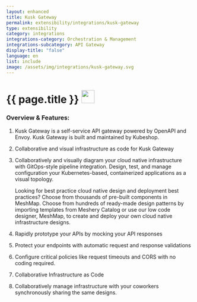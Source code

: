 ```yaml
---
layout: enhanced
title: Kusk Gateway
permalink: extensibility/integrations/kusk-gateway
type: extensibility
category: integrations
integrations-category: Orchestration & Management
integrations-subcategory: API Gateway
display-title: "false"
language: en
list: include
image: /assets/img/integrations/kusk-gateway.svg
---
```


<h1>{{ page.title }} <img src="{{ page.image }}" style="width: 35px; height: 35px;" /></h1>


<!-- This needs replaced with the Category property, not the sub-category.
 #### About: Kusk Gateway is a self-service API gateway powered by OpenAPI and Envoy. Kusk Gateway is built and maintained by Kubeshop. -->

### Overview & Features:

1. Kusk Gateway is a self-service API gateway powered by OpenAPI and Envoy. Kusk Gateway is built and maintained by Kubeshop.

2. Collaborative and visual infrastructure as code for Kusk Gateway

4. 
    Collaboratively and visually diagram your cloud native infrastructure with GitOps-style pipeline integration. Design, test, and manage configuration your Kubernetes-based, containerized applications as a visual topology.



    Looking for best practice cloud native design and deployment best practices? Choose from thousands of pre-built components in MeshMap. Choose from hundreds of ready-made design patterns by importing templates from Meshery Catalog or use our low code designer, MeshMap, to create and deploy your own cloud native infrastructure designs.



5. Rapidly prototype your APIs by mocking your API responses

6.  Protect your endpoints with automatic request and response validations

7. Configure critical policies like request timeouts and CORS with no coding required.

8. Collaborative Infrastructure as Code

9. Collaboratively manage infrastructure with your coworkers synchronously sharing the same designs.

